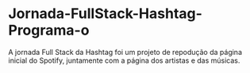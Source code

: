 # Jornada-FullStack-Hashtag-Programa-o
A jornada Full Stack da Hashtag foi um projeto de repodução da página inicial do Spotify, juntamente com a página dos artistas e das músicas.

